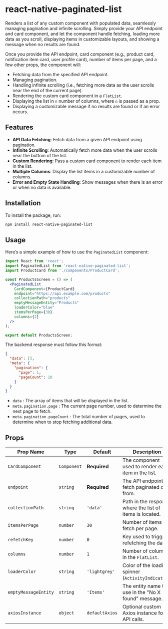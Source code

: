 # react-native-paginated-list

Renders a list of any custom component with populated data, seamlessly managing pagination and infinite scrolling. Simply provide your API endpoint and card component, and let the component handle fetching, loading more data as you scroll, displaying items in customizable layouts, and showing a message when no results are found.

Once you provide the API endpoint, card component (e.g., product card, notification item card, user profile card), number of items per page, and a few other props, the component will:

- Fetching data from the specified API endpoint.
- Managing pagination.
- Handling infinite scrolling (i.e., fetching more data as the user scrolls near the end of the current page).
- Rendering the custom card component in a `FlatList`.
- Displaying the list in `n` number of columns, where `n` is passed as a prop.
- Displaying a customizable message if no results are found or if an error occurs.

## Features

- **API Data Fetching**: Fetch data from a given API endpoint using pagination.
- **Infinite Scrolling**: Automatically fetch more data when the user scrolls near the bottom of the list.
- **Custom Rendering**: Pass a custom card component to render each item in the list.
- **Multiple Columns**: Display the list items in a customizable number of columns.
- **Error and Empty State Handling**: Show messages when there is an error or when no data is available.
## Installation

To install the package, run:

```bash
npm install react-native-paginated-list
``` 
 
## Usage
Here’s a simple example of how to use the `PaginatedList` component:

```jsx
import React from 'react';
import PaginatedList from 'react-native-paginated-list';
import ProductCard from './components/ProductCard';

const ProductsScreen = () => (
  <PaginatedList
    CardComponent={ProductCard}
    endpoint="https://api.example.com/products"
    collectionPath="products"
    emptyMessageEntity="Products"
    loaderColor="blue"
    itemsPerPage={30}
    columns={2}
  />
);

export default ProductsScreen;
```

The backend response must follow this format:

```json
{
  "data": [],  
  "meta": {
    "pagination": {
      "page": 1,             
      "pageCount": 10        
    }
  }
}

```
- `data` : The array of items that will be displayed in the list. 
- `meta.pagination.page` : The current page number, used to determine the next page to fetch. 
- `meta.pagination.pageCount` : The total number of pages, used to determine when to stop fetching additional data.

## Props 

| Prop Name            | Type              | Default     | Description |
|----------------------|-------------------|-------------|-------------|
| `CardComponent`       | `Component`       | **Required**| The component used to render each item in the list. |
| `endpoint`            | `string`          | **Required**| The API endpoint to fetch paginated data from. |
| `collectionPath`      | `string`          | `'data'`    | Path in the response where the list of items is located. |
| `itemsPerPage`        | `number`          | `30`        | Number of items to fetch per page. |
| `refetchKey`          | `number`          | `0`         | Key used to trigger refetching the data. |
| `columns`             | `number`          | `1`         | Number of columns in the `FlatList`. |
| `loaderColor`         | `string`          | `'lightgrey'` | Color of the loading spinner (`ActivityIndicator`). |
| `emptyMessageEntity`  | `string`          | `'Items'`   | The entity name to use in the "No X found" message. |
| `axiosInstance`       | `object`          | `defaultAxios` | Optional custom Axios instance for API calls. |



